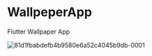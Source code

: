# WallpeperApp
Flutter Wallpaper App

![81d1fbabdefb4b9580e6a52c4045b9db-0001](https://user-images.githubusercontent.com/52954202/128224582-7cacdaef-7772-435b-8949-70bc7d255522.jpg)

